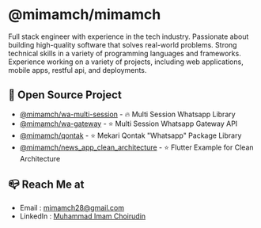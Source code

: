 
# @mimamch/mimamch

Full stack engineer with experience in the tech industry. Passionate about building high-quality software that solves real-world problems. Strong technical skills in a variety of programming languages and frameworks. Experience working on a variety of projects, including web applications, mobile apps, restful api, and deployments.

## 📂 Open Source Project
- [@mimamch/wa-multi-session](https://github.com/mimamch/wa-multi-session) - 🔥 Multi Session Whatsapp Library
- [@mimamch/wa-gateway](https://github.com/mimamch/wa-gateway) - ⭐️ Multi Session Whatsapp Gateway API
- [@mimamch/qontak](https://github.com/mimamch/qontak) - ⭐️ Mekari Qontak "Whatsapp" Package Library
- [@mimamch/news_app_clean_architecture](https://github.com/mimamch/news_app_clean_architecture) - ⭐️ Flutter Example for Clean Architecture


## 📪 Reach Me at
- Email : [mimamch28@gmail.com](mailto:mimamch28@gmail.com)
- LinkedIn : [Muhammad Imam Choirudin](https://www.linkedin.com/in/mimamch/)


